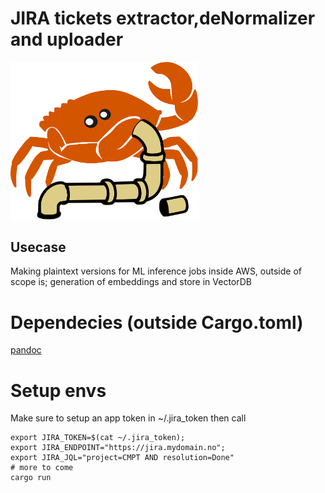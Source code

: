 # JIRA tickets extractor,deNormalizer and uploader
<img src="logo.svg" alt="Alt Text" width="300">

## Usecase 

Making plaintext versions for ML inference jobs inside AWS,
outside of scope is; generation of embeddings and store in VectorDB

# Dependecies (outside Cargo.toml)

[pandoc](https://pandoc.org/installing.html)


# Setup envs

Make sure to setup an app token in ~/.jira_token then call

    export JIRA_TOKEN=$(cat ~/.jira_token);
    export JIRA_ENDPOINT="https://jira.mydomain.no";
    export JIRA_JQL="project=CMPT AND resolution=Done"
    # more to come
    cargo run
